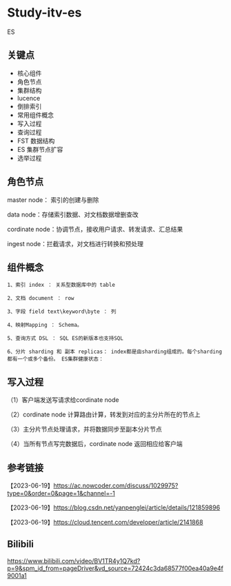 # Study-itv-es #

ES



## 关键点

- 核心组件
- 角色节点
- 集群结构
- lucence
- 倒排索引
- 常用组件概念
- 写入过程
- 查询过程
- FST 数据结构 
- ES 集群节点扩容
- 选举过程



## 角色节点

master node： 索引的创建与删除

data node：存储索引数据、对文档数据增删查改 

cordinate node：协调节点，接收用户请求、转发请求、汇总结果

ingest node：拦截请求，对文档进行转换和预处理



## 组件概念

```
1、索引 index ： 关系型数据库中的 table

2、文档 document ： row

3、字段 field text\keyword\byte ： 列

4、映射Mapping ： Schema。

5、查询方式 DSL ： SQL ES的新版本也支持SQL

6、分片 sharding 和 副本 replicas： index都是由sharding组成的。每个sharding都有一个或多个备份。 ES集群健康状态：
```

## 写入过程

（1）客户端发送写请求给cordinate node

（2）cordinate node 计算路由计算，转发到对应的主分片所在的节点上

（3）主分片节点处理请求，并将数据同步至副本分片节点

（4）当所有节点写完数据后，cordinate node 返回相应给客户端



## 参考链接

【2023-06-19】https://ac.nowcoder.com/discuss/1029975?type=0&order=0&page=1&channel=-1

【2023-06-19】https://blog.csdn.net/yanpenglei/article/details/121859896

【2023-06-19】https://cloud.tencent.com/developer/article/2141868



## Bilibili

https://www.bilibili.com/video/BV1TR4y1Q7kd?p=9&spm_id_from=pageDriver&vd_source=72424c3da68577f00ea40a9e4f9001a1

